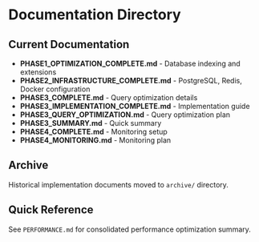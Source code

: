 # Documentation Directory

## Current Documentation

- **PHASE1_OPTIMIZATION_COMPLETE.md** - Database indexing and extensions
- **PHASE2_INFRASTRUCTURE_COMPLETE.md** - PostgreSQL, Redis, Docker configuration
- **PHASE3_COMPLETE.md** - Query optimization details
- **PHASE3_IMPLEMENTATION_COMPLETE.md** - Implementation guide
- **PHASE3_QUERY_OPTIMIZATION.md** - Query optimization plan
- **PHASE3_SUMMARY.md** - Quick summary
- **PHASE4_COMPLETE.md** - Monitoring setup
- **PHASE4_MONITORING.md** - Monitoring plan

## Archive

Historical implementation documents moved to `archive/` directory.

## Quick Reference

See `PERFORMANCE.md` for consolidated performance optimization summary.
